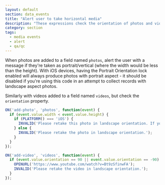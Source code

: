 ```yaml
---
layout: default
section: data_events
title: "Alert user to take horizontal media"
description: "These expressions check the orientation of photos and videos when they're added."
category: section
tags:
  - media events
  - alert
  - qa/qc
---
```


When photos are added to a field named `photos`, alert the user with a message if they're taken as portrait/vertical (where the width would be less than the height). With iOS devices, having the Portrait Orientation lock enabled will always produce photos with portrait aspect - it should be disabled if you're using this code in an attempt to collect records with landscape aspect photos.

Similarly with videos added to a field named `videos`, but check the `orientation` property.

```js
ON('add-photo', 'photos', function(event) {
  if (event.value.width < event.value.height) {
    if (PLATFORM() === 'iOS') {
      INVALID('Please retake this photo in landscape orientation. If you *did* take the photo in landscape orientation, check to ensure your device \'portrait orientation lock\' is OFF.');
    } else {
      INVALID('Please retake the photo in landscape orientation.');
    }
  }
});

ON('add-video', 'videos', function(event) {
  if (event.value.orientation == 90 || event.value.orientation == -90) {
    OPENURL('https://www.youtube.com/watch?v=Bt9zSfinwFA');
    INVALID('Please retake the video in landscape orientation.');
  }
});
```
